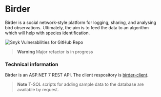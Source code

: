 # Birder
Birder is a social network-style platform for logging, sharing, and analysing bird observations. Ultimately, the aim is to feed the data to an algorithm which will help with species identification. 

![Snyk Vulnerabilities for GitHub Repo](https://img.shields.io/snyk/vulnerabilities/github/WinthorpeCross/birder-server)

> **Warning**
> Major refactor is in progress

### Technical information

Birder is an ASP.NET 7 REST API.
The client respository is [birder-client](https://github.com/WinthorpeCross/birder-client).

> **Note**
> T-SQL scripts for adding sample data to the database are available by request.
